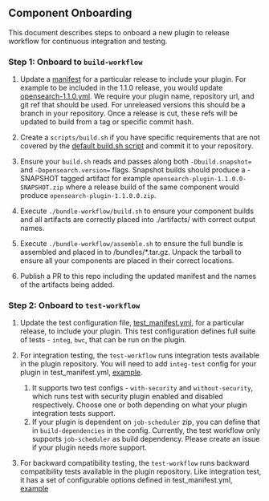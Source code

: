 ## Component Onboarding

This document describes steps to onboard a new plugin to release workflow for continuous integration and testing.

### Step 1: Onboard to `build-workflow`

1. Update a [manifest](/manifests) for a particular release to include your plugin.  For example to be included in the 1.1.0 release, you would update [opensearch-1.1.0.yml](/manifests/1.1.0/opensearch-1.1.0.yml). We require your plugin name, repository url, and git ref that should be used. For unreleased versions this should be a branch in your repository.  Once a release is cut, these refs will be updated to build from a tag or specific commit hash.

2. Create a `scripts/build.sh` if you have specific requirements that are not covered by the [default build.sh script](/scripts/default/build.sh) and commit it to your repository.

3. Ensure your `build.sh` reads and passes along both `-Dbuild.snapshot=` and `-Dopensearch.version=` flags.  Snapshot builds should produce a -SNAPSHOT tagged artifact for example `opensearch-plugin-1.1.0.0-SNAPSHOT.zip` where a release build of the same component would produce `opensearch-plugin-1.1.0.0.zip`.

4. Execute `./bundle-workflow/build.sh` to ensure your component builds and all artifacts are correctly placed into ./artifacts/ with correct output names.

5. Execute `./bundle-workflow/assemble.sh` to ensure the full bundle is assembled and placed in to /bundles/*.tar.gz.  Unpack the tarball to ensure all your components are placed in their correct locations.

6. Publish a PR to this repo including the updated manifest and the names of the artifacts being added.

### Step 2: Onboard to `test-workflow`

1. Update the test configuration file, [test_manifest.yml](https://github.com/opensearch-project/opensearch-build/blob/main/bundle-workflow/src/test_workflow/config/test_manifest.yml), for a particular release, to include your plugin. This test configuration defines full suite of tests - `integ`, `bwc`, that can be run on the plugin.

2. For integration testing, the `test-workflow` runs integration tests available in the plugin repository. You will need to add `integ-test` config for your plugin in test_manifest.yml, [example](https://github.com/opensearch-project/opensearch-build/blob/85bbe204e947d5d1579af771bbafe399c11cbd70/bundle-workflow/src/test_workflow/config/test_manifest.yml#L3).
    1. It supports two test configs - `with-security` and `without-security`, which runs test with security plugin enabled and disabled respectively. Choose one or both depending on what your plugin integration tests support.
    2. If your plugin is dependent on `job-scheduler` zip, you can define that in `build-dependencies` in the config. Currently, the test workflow only supports `job-scheduler` as build dependency. Please create an issue if your plugin needs more support.

3. For backward compatibility testing, the `test-workflow` runs backward compatibility tests available in the plugin repository. Like integration test, it has a set of configurable options defined in test_manifest.yml, [example](https://github.com/opensearch-project/opensearch-build/blob/85bbe204e947d5d1579af771bbafe399c11cbd70/bundle-workflow/src/test_workflow/config/test_manifest.yml#L3)
